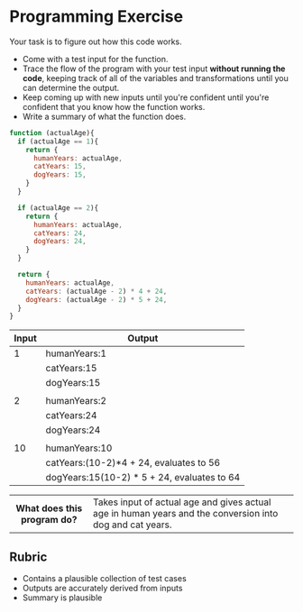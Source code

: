 # Programming Exercise

Your task is to figure out how this code works.

* Come with a test input for the function.
* Trace the flow of the program with your test input **without running the code**, keeping track of all of the variables and transformations until you can determine the output.
* Keep coming up with new inputs until you're confident until you're confident that you know how the function works.
* Write a summary of what the function does.

```js
function (actualAge){
  if (actualAge == 1){
    return {
      humanYears: actualAge,
      catYears: 15,
      dogYears: 15,
    }
  }

  if (actualAge == 2){
    return {
      humanYears: actualAge,
      catYears: 24,
      dogYears: 24,
    }
  }

  return {
    humanYears: actualAge,
    catYears: (actualAge - 2) * 4 + 24,
    dogYears: (actualAge - 2) * 5 + 24,
  }
}
```

| Input | Output |
| ----- | ------ |
|  1    |  humanYears:1 |
|       |  catYears:15  |     
|       |  dogYears:15  | 
|       |               |
|  2    |  humanYears:2 |
|       |  catYears:24  |
|       |  dogYears:24  | 
|       |               |
|  10   | humanYears:10 |
|       |  catYears:(10-2)*4 + 24, evaluates to 56     |
|       |  dogYears:15(10-2) * 5 + 24, evaluates to 64 | 
              

<table>
  <tr>
    <th>What does this program do?</th>
    <td>Takes input of actual age and gives actual age in human years and the conversion into dog and cat years.</td>
  </tr>
</table>

## Rubric

* Contains a plausible collection of test cases
* Outputs are accurately derived from inputs
* Summary is plausible
